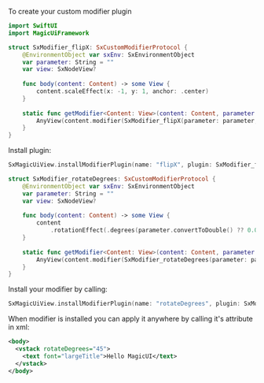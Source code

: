 To create your custom modifier plugin

```swift
import SwiftUI
import MagicUiFramework

struct SxModifier_flipX: SxCustomModifierProtocol {
    @EnvironmentObject var sxEnv: SxEnvironmentObject
    var parameter: String = ""
    var view: SxNodeView?
    
    func body(content: Content) -> some View {
        content.scaleEffect(x: -1, y: 1, anchor: .center)
    }
        
    static func getModifier<Content: View>(content: Content, parameter: String, view: SxNodeView?) -> AnyView {
        AnyView(content.modifier(SxModifier_flipX(parameter: parameter, view: view)))
    }
}
```

Install plugin:
```swift
SxMagicUiView.installModifierPlugin(name: "flipX", plugin: SxModifier_flipX.self)
```

```swift
struct SxModifier_rotateDegrees: SxCustomModifierProtocol {
    @EnvironmentObject var sxEnv: SxEnvironmentObject
    var parameter: String = ""
    var view: SxNodeView?
    
    func body(content: Content) -> some View {
        content
            .rotationEffect(.degrees(parameter.convertToDouble() ?? 0.0), anchor: .center)
    }
        
    static func getModifier<Content: View>(content: Content, parameter: String, view: SxNodeView?) -> AnyView {
        AnyView(content.modifier(SxModifier_rotateDegrees(parameter: parameter, view: view)))
    }
}
```

Install your modifier by calling:

```swift
SxMagicUiView.installModifierPlugin(name: "rotateDegrees", plugin: SxModifier_rotateDegrees.self)
```

When modifier is installed you can apply it anywhere by calling it's attribute in xml:

```xml
<body>
  <vstack rotateDegrees="45">
    <text font="largeTitle">Hello MagicUI</text>
  </vstack>
</body>
```
